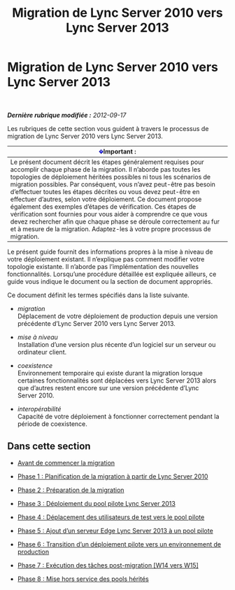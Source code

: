 ﻿---
title: Migration de Lync Server 2010 vers Lync Server 2013
TOCTitle: Migration de Lync Server 2010 vers Lync Server 2013
ms:assetid: ef99d4a9-a666-4a92-9994-4d7930f70d55
ms:mtpsurl: https://technet.microsoft.com/fr-fr/library/JJ205369(v=OCS.15)
ms:contentKeyID: 49299273
ms.date: 05/20/2016
mtps_version: v=OCS.15
ms.translationtype: HT
---

# Migration de Lync Server 2010 vers Lync Server 2013

 

_**Dernière rubrique modifiée :** 2012-09-17_

Les rubriques de cette section vous guident à travers le processus de migration de Lync Server 2010 vers Lync Server 2013.

<table>
<thead>
<tr class="header">
<th><img src="images/Gg425917.important(OCS.15).gif" title="important" alt="important" />Important :</th>
</tr>
</thead>
<tbody>
<tr class="odd">
<td>Le présent document décrit les étapes généralement requises pour accomplir chaque phase de la migration. Il n’aborde pas toutes les topologies de déploiement héritées possibles ni tous les scénarios de migration possibles. Par conséquent, vous n’avez peut-être pas besoin d’effectuer toutes les étapes décrites ou vous devez peut-être en effectuer d’autres, selon votre déploiement. Ce document propose également des exemples d’étapes de vérification. Ces étapes de vérification sont fournies pour vous aider à comprendre ce que vous devez rechercher afin que chaque phase se déroule correctement au fur et à mesure de la migration. Adaptez-les à votre propre processus de migration.</td>
</tr>
</tbody>
</table>


Le présent guide fournit des informations propres à la mise à niveau de votre déploiement existant. Il n’explique pas comment modifier votre topologie existante. Il n’aborde pas l’implémentation des nouvelles fonctionnalités. Lorsqu’une procédure détaillée est expliquée ailleurs, ce guide vous indique le document ou la section de document appropriés.

Ce document définit les termes spécifiés dans la liste suivante.

  - *migration*   
    Déplacement de votre déploiement de production depuis une version précédente d’Lync Server 2010 vers Lync Server 2013.

<!-- end list -->

  - *mise à niveau*   
    Installation d’une version plus récente d’un logiciel sur un serveur ou ordinateur client.

<!-- end list -->

  - *coexistence*   
    Environnement temporaire qui existe durant la migration lorsque certaines fonctionnalités sont déplacées vers Lync Server 2013 alors que d’autres restent encore sur une version précédente d’Lync Server 2010.

<!-- end list -->

  - *interopérabilité*   
    Capacité de votre déploiement à fonctionner correctement pendant la période de coexistence.

## Dans cette section

  - [Avant de commencer la migration](before-you-begin-the-migration.md)

  - [Phase 1 : Planification de la migration à partir de Lync Server 2010](phase-1-plan-your-migration-from-lync-server-2010.md)

  - [Phase 2 : Préparation de la migration](phase-2-prepare-for-migration.md)

  - [Phase 3 : Déploiement du pool pilote Lync Server 2013](phase-3-deploy-lync-server-2013-pilot-pool.md)

  - [Phase 4 : Déplacement des utilisateurs de test vers le pool pilote](phase-4-move-test-users-to-the-pilot-pool.md)

  - [Phase 5 : Ajout d’un serveur Edge Lync Server 2013 à un pool pilote](phase-5-add-lync-server-2013-edge-server-to-pilot-pool.md)

  - [Phase 6 : Transition d’un déploiement pilote vers un environnement de production](phase-6-move-from-pilot-deployment-into-production.md)

  - [Phase 7 : Exécution des tâches post-migration \[W14 vers W15\]](phase-7-complete-post-migration-tasks.md)

  - [Phase 8 : Mise hors service des pools hérités](phase-8-decommission-legacy-pools.md)


